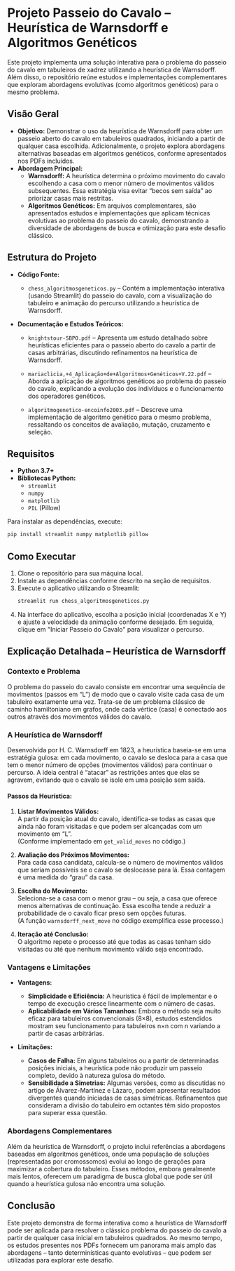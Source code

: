 # Projeto Passeio do Cavalo – Heurística de Warnsdorff e Algoritmos Genéticos

Este projeto implementa uma solução interativa para o problema do passeio do cavalo em tabuleiros de xadrez utilizando a heurística de Warnsdorff. Além disso, o repositório reúne estudos e implementações complementares que exploram abordagens evolutivas (como algoritmos genéticos) para o mesmo problema.

## Visão Geral

- **Objetivo:** Demonstrar o uso da heurística de Warnsdorff para obter um passeio aberto do cavalo em tabuleiros quadrados, iniciando a partir de qualquer casa escolhida. Adicionalmente, o projeto explora abordagens alternativas baseadas em algoritmos genéticos, conforme apresentados nos PDFs incluídos.
- **Abordagem Principal:**  
  - **Warnsdorff:** A heurística determina o próximo movimento do cavalo escolhendo a casa com o menor número de movimentos válidos subsequentes. Essa estratégia visa evitar “becos sem saída” ao priorizar casas mais restritas.  
  - **Algoritmos Genéticos:** Em arquivos complementares, são apresentados estudos e implementações que aplicam técnicas evolutivas ao problema do passeio do cavalo, demonstrando a diversidade de abordagens de busca e otimização para este desafio clássico.
  
## Estrutura do Projeto

- **Código Fonte:**  
  - `chess_algoritmosgeneticos.py` – Contém a implementação interativa (usando Streamlit) do passeio do cavalo, com a visualização do tabuleiro e animação do percurso utilizando a heurística de Warnsdorff.  


- **Documentação e Estudos Teóricos:**  
  - `knightstour-SBPO.pdf` – Apresenta um estudo detalhado sobre heurísticas eficientes para o passeio aberto do cavalo a partir de casas arbitrárias, discutindo refinamentos na heurística de Warnsdorff.  
  
  - `mariaclicia,+4_Aplicação+de+Algoritmos+Genéticos+V.22.pdf` – Aborda a aplicação de algoritmos genéticos ao problema do passeio do cavalo, explicando a evolução dos indivíduos e o funcionamento dos operadores genéticos.
    
  - `algoritmogenetico-encoinfo2003.pdf` – Descreve uma implementação de algoritmo genético para o mesmo problema, ressaltando os conceitos de avaliação, mutação, cruzamento e seleção.
    

## Requisitos

- **Python 3.7+**
- **Bibliotecas Python:**  
  - `streamlit`
  - `numpy`
  - `matplotlib`
  - `PIL` (Pillow)
  
Para instalar as dependências, execute:
```bash
pip install streamlit numpy matplotlib pillow
```

## Como Executar

1. Clone o repositório para sua máquina local.
2. Instale as dependências conforme descrito na seção de requisitos.
3. Execute o aplicativo utilizando o Streamlit:
   ```bash
   streamlit run chess_algoritmosgeneticos.py
   ```
4. Na interface do aplicativo, escolha a posição inicial (coordenadas X e Y) e ajuste a velocidade da animação conforme desejado. Em seguida, clique em "Iniciar Passeio do Cavalo" para visualizar o percurso.

## Explicação Detalhada – Heurística de Warnsdorff

### Contexto e Problema

O problema do passeio do cavalo consiste em encontrar uma sequência de movimentos (passos em “L”) de modo que o cavalo visite cada casa de um tabuleiro exatamente uma vez. Trata-se de um problema clássico de caminho hamiltoniano em grafos, onde cada vértice (casa) é conectado aos outros através dos movimentos válidos do cavalo.

### A Heurística de Warnsdorff

Desenvolvida por H. C. Warnsdorff em 1823, a heurística baseia-se em uma estratégia gulosa: em cada movimento, o cavalo se desloca para a casa que tem o menor número de opções (movimentos válidos) para continuar o percurso. A ideia central é “atacar” as restrições antes que elas se agravem, evitando que o cavalo se isole em uma posição sem saída.

#### Passos da Heurística:

1. **Listar Movimentos Válidos:**  
   A partir da posição atual do cavalo, identifica-se todas as casas que ainda não foram visitadas e que podem ser alcançadas com um movimento em “L”.  
   (Conforme implementado em `get_valid_moves` no código.)
   
2. **Avaliação dos Próximos Movimentos:**  
   Para cada casa candidata, calcula-se o número de movimentos válidos que seriam possíveis se o cavalo se deslocasse para lá. Essa contagem é uma medida do “grau” da casa.
   
3. **Escolha do Movimento:**  
   Seleciona-se a casa com o menor grau – ou seja, a casa que oferece menos alternativas de continuação. Essa escolha tende a reduzir a probabilidade de o cavalo ficar preso sem opções futuras.  
   (A função `warnsdorff_next_move` no código exemplifica esse processo.)
   
4. **Iteração até Conclusão:**  
   O algoritmo repete o processo até que todas as casas tenham sido visitadas ou até que nenhum movimento válido seja encontrado.

### Vantagens e Limitações

- **Vantagens:**  
  - **Simplicidade e Eficiência:** A heurística é fácil de implementar e o tempo de execução cresce linearmente com o número de casas.
  - **Aplicabilidade em Vários Tamanhos:** Embora o método seja muito eficaz para tabuleiros convencionais (8×8), estudos estendidos mostram seu funcionamento para tabuleiros n×n com n variando a partir de casas arbitrárias.

- **Limitações:**  
  - **Casos de Falha:** Em alguns tabuleiros ou a partir de determinadas posições iniciais, a heurística pode não produzir um passeio completo, devido à natureza gulosa do método.
  - **Sensibilidade a Simetrias:** Algumas versões, como as discutidas no artigo de Álvarez-Martínez e Lázaro, podem apresentar resultados divergentes quando iniciadas de casas simétricas. Refinamentos que consideram a divisão do tabuleiro em octantes têm sido propostos para superar essa questão.

### Abordagens Complementares

Além da heurística de Warnsdorff, o projeto inclui referências a abordagens baseadas em algoritmos genéticos, onde uma população de soluções (representadas por cromossomos) evolui ao longo de gerações para maximizar a cobertura do tabuleiro. Esses métodos, embora geralmente mais lentos, oferecem um paradigma de busca global que pode ser útil quando a heurística gulosa não encontra uma solução.

## Conclusão

Este projeto demonstra de forma interativa como a heurística de Warnsdorff pode ser aplicada para resolver o clássico problema do passeio do cavalo a partir de qualquer casa inicial em tabuleiros quadrados. Ao mesmo tempo, os estudos presentes nos PDFs fornecem um panorama mais amplo das abordagens – tanto determinísticas quanto evolutivas – que podem ser utilizadas para explorar este desafio.
